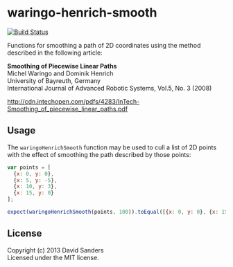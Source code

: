 # waringo-henrich-smooth

[![Build Status](https://travis-ci.org/davesque/waringo-henrich-smooth.png?branch=master)](https://travis-ci.org/davesque/waringo-henrich-smooth)

Functions for smoothing a path of 2D coordinates using the method described in
the following article: 

**Smoothing of Piecewise Linear Paths**  
Michel Waringo and Dominik Henrich  
University of Bayreuth, Germany  
International Journal of Advanced Robotic Systems, Vol.5, No. 3 (2008)

<http://cdn.intechopen.com/pdfs/4283/InTech-Smoothing_of_piecewise_linear_paths.pdf>

## Usage

The `waringoHenrichSmooth` function may be used to cull a list of 2D points
with the effect of smoothing the path described by those points:

```javascript
var points = [
  {x: 0, y: 0},
  {x: 5, y: -5},
  {x: 10, y: 3},
  {x: 15, y: 0}
];

expect(waringoHenrichSmooth(points, 100)).toEqual([{x: 0, y: 0}, {x: 15, y: 0}]);
```

## License

Copyright (c) 2013 David Sanders  
Licensed under the MIT license.
